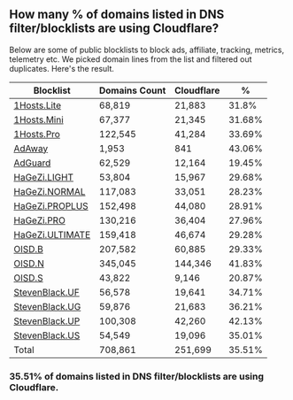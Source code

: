 ## How many % of domains listed in DNS filter/blocklists are using Cloudflare?


Below are some of public blocklists to block ads, affiliate, tracking, metrics, telemetry etc.
We picked domain lines from the list and filtered out duplicates.
Here's the result.


| Blocklist | Domains Count | Cloudflare | % |
| --- | --- | --- | --- |
| [1Hosts.Lite](https://raw.githubusercontent.com/badmojr/1Hosts/master/Lite/hosts.win) | 68,819 | 21,883 | 31.8% |
| [1Hosts.Mini](https://raw.githubusercontent.com/badmojr/1Hosts/master/mini/hosts.win) | 67,377 | 21,345 | 31.68% |
| [1Hosts.Pro](https://raw.githubusercontent.com/badmojr/1Hosts/master/Pro/hosts.win) | 122,545 | 41,284 | 33.69% |
| [AdAway](https://raw.githubusercontent.com/AdAway/adaway.github.io/master/hosts.txt) | 1,953 | 841 | 43.06% |
| [AdGuard](https://adguardteam.github.io/AdGuardSDNSFilter/Filters/filter.txt) | 62,529 | 12,164 | 19.45% |
| [HaGeZi.LIGHT](https://raw.githubusercontent.com/hagezi/dns-blocklists/main/hosts/light.txt) | 53,804 | 15,967 | 29.68% |
| [HaGeZi.NORMAL](https://raw.githubusercontent.com/hagezi/dns-blocklists/main/hosts/multi.txt) | 117,083 | 33,051 | 28.23% |
| [HaGeZi.PROPLUS](https://raw.githubusercontent.com/hagezi/dns-blocklists/main/hosts/pro.plus.txt) | 152,498 | 44,080 | 28.91% |
| [HaGeZi.PRO](https://raw.githubusercontent.com/hagezi/dns-blocklists/main/hosts/pro.txt) | 130,216 | 36,404 | 27.96% |
| [HaGeZi.ULTIMATE](https://raw.githubusercontent.com/hagezi/dns-blocklists/main/hosts/ultimate.txt) | 159,418 | 46,674 | 29.28% |
| [OISD.B](https://big.oisd.nl/dnsmasq) | 207,582 | 60,885 | 29.33% |
| [OISD.N](https://nsfw.oisd.nl/dnsmasq) | 345,045 | 144,346 | 41.83% |
| [OISD.S](https://small.oisd.nl/dnsmasq) | 43,822 | 9,146 | 20.87% |
| [StevenBlack.UF](https://raw.githubusercontent.com/StevenBlack/hosts/master/alternates/fakenews/hosts) | 56,578 | 19,641 | 34.71% |
| [StevenBlack.UG](https://raw.githubusercontent.com/StevenBlack/hosts/master/alternates/gambling/hosts) | 59,876 | 21,683 | 36.21% |
| [StevenBlack.UP](https://raw.githubusercontent.com/StevenBlack/hosts/master/alternates/porn/hosts) | 100,308 | 42,260 | 42.13% |
| [StevenBlack.US](https://raw.githubusercontent.com/StevenBlack/hosts/master/alternates/social/hosts) | 54,549 | 19,096 | 35.01% |
| Total | 708,861 | 251,699 | 35.51% |


### 35.51% of domains listed in DNS filter/blocklists are using Cloudflare.